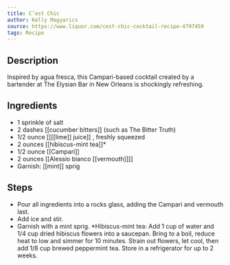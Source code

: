 ```yaml
---
title: C’est Chic
author: Kelly Magyarics
source: https://www.liquor.com/cest-chic-cocktail-recipe-4797459
tags: Recipe
---
```

## Description
Inspired by agua fresca, this Campari-based cocktail created by a bartender at The Elysian Bar in New Orleans is shockingly refreshing.
## Ingredients
- 1 sprinkle of salt
- 2 dashes [[cucumber bitters]] (such as The Bitter Truth)
- 1/2 ounce [[[[lime]] juice]] , freshly squeezed
- 2 ounces [[hibiscus-mint tea]]*
- 1/2 ounce [[Campari]] 
- 2 ounces [[Alessio bianco [[vermouth]]]]
- Garnish: [[mint]] sprig
## Steps
- Pour all ingredients into a rocks glass, adding the Campari and vermouth last.
- Add ice and stir.
- Garnish with a mint sprig. *Hibiscus-mint tea: Add 1 cup of water and 1/4 cup dried hibiscus flowers into a saucepan. Bring to a boil, reduce heat to low and simmer for 10 minutes. Strain out flowers, let cool, then add 1/8 cup brewed peppermint tea. Store in a refrigerator for up to 2 weeks.
